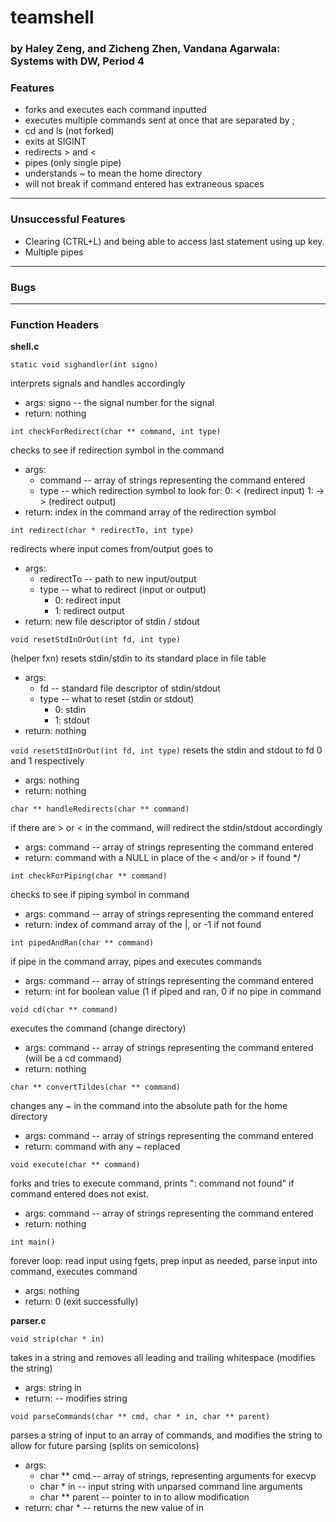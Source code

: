 # teamshell
### by Haley Zeng, and Zicheng Zhen, Vandana Agarwala: Systems with DW, Period 4

### Features
* forks and executes each command inputted
* executes multiple commands sent at once that are separated by ;
* cd and ls (not forked)
* exits at SIGINT
* redirects > and <
* pipes (only single pipe)
* understands ~ to mean the home directory
* will not break if command entered has extraneous spaces

---

### Unsuccessful Features
* Clearing (CTRL+L) and being able to access last statement using up key.
* Multiple pipes

---

### Bugs

---

### Function Headers

__shell.c__

```static void sighandler(int signo)```

interprets signals and handles accordingly

* args: signo -- the signal number for the signal
* return: nothing

```int checkForRedirect(char ** command, int type)```

checks to see if redirection symbol in the command

* args:
  * command -- array of strings representing the  command entered
  * type -- which redirection symbol to look for:
             0: < (redirect input)
             1: -> > (redirect output)
* return: index in the command array of the redirection symbol

```int redirect(char * redirectTo, int type)```

redirects where input comes from/output goes to

* args:
  * redirectTo -- path to new input/output
  * type -- what to redirect (input or output)
    * 0: redirect input
    * 1: redirect output 
* return: new file descriptor of stdin / stdout

```void resetStdInOrOut(int fd, int type)```

(helper fxn) resets stdin/stdin to its standard place in file table

* args:
  * fd -- standard file descriptor of stdin/stdout
  * type -- what to reset (stdin or stdout)
    * 0: stdin
    * 1: stdout
* return: nothing

```void resetStdInOrOut(int fd, int type)```
resets the stdin and stdout to fd 0 and 1 respectively
* args: nothing
* return: nothing

```char ** handleRedirects(char ** command)```

if there are > or < in the command, will redirect the stdin/stdout accordingly

* args: command -- array of strings representing the command entered
* return: command with a NULL in place of the < and/or > if found */

```int checkForPiping(char ** command)```

checks to see if piping symbol in command

* args: command -- array of strings representing the command entered
* return: index of command array of the |, or -1 if not found

```int pipedAndRan(char ** command)```

if pipe in the command array, pipes and executes commands

* args: command -- array of strings representing the command entered
* return: int for boolean value (1 if piped and ran, 0 if no pipe in command

```void cd(char ** command)```

executes the command (change directory)

* args: command -- array of strings representing the command entered (will be a cd command)
* return: nothing

```char ** convertTildes(char ** command)```

changes any ~ in the command into the absolute path for the home directory

* args: command -- array of strings representing the command entered
* return: command with any ~ replaced

```void execute(char ** command)```

forks and tries to execute command, prints "<command>: command not found" if command entered does not exist.

* args: command -- array of strings representing the command entered
* return: nothing

```int main()```

forever loop: read input using fgets, prep input as needed, parse input into command, executes command

* args: nothing
* return: 0 (exit successfully)

__parser.c__

```void strip(char * in)```

takes in a string and removes all leading and trailing whitespace (modifies the string)

* args: string in
* return: <void> -- modifies string

```void parseCommands(char ** cmd, char * in, char ** parent)```

parses a string of input to an array of commands, and modifies the string to allow for future parsing (splits on semicolons)

* args: 
  * char ** cmd -- array of strings, representing arguments for execvp 
  * char *  in -- input string with unparsed command line arguments
  * char ** parent -- pointer to in to allow modification
* return: char * -- returns the new value of in

